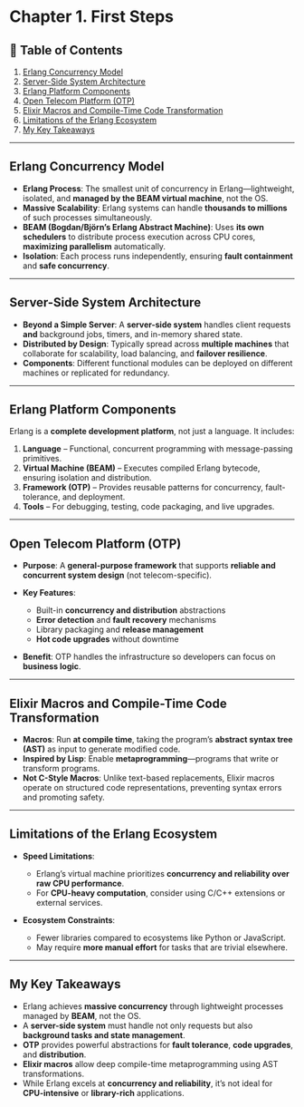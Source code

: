 # Chapter 1. First Steps

## 📑 Table of Contents

1. [Erlang Concurrency Model](#erlang-concurrency-model)
2. [Server-Side System Architecture](#server-side-system-architecture)
3. [Erlang Platform Components](#erlang-platform-components)
4. [Open Telecom Platform (OTP)](#open-telecom-platform-otp)
5. [Elixir Macros and Compile-Time Code Transformation](#elixir-macros-and-compile-time-code-transformation)
6. [Limitations of the Erlang Ecosystem](#limitations-of-the-erlang-ecosystem)
7. [My Key Takeaways](#my-key-takeaways)

---

## Erlang Concurrency Model

* **Erlang Process**:
  The smallest unit of concurrency in Erlang—lightweight, isolated, and **managed by the BEAM virtual machine**, not the OS.
* **Massive Scalability**:
  Erlang systems can handle **thousands to millions** of such processes simultaneously.
* **BEAM (Bogdan/Björn’s Erlang Abstract Machine)**:
  Uses **its own schedulers** to distribute process execution across CPU cores, **maximizing parallelism** automatically.
* **Isolation**:
  Each process runs independently, ensuring **fault containment** and **safe concurrency**.

---

## Server-Side System Architecture

* **Beyond a Simple Server**:
  A **server-side system** handles client requests **and** background jobs, timers, and in-memory shared state.
* **Distributed by Design**:
  Typically spread across **multiple machines** that collaborate for scalability, load balancing, and **failover resilience**.
* **Components**:
  Different functional modules can be deployed on different machines or replicated for redundancy.

---

## Erlang Platform Components

Erlang is a **complete development platform**, not just a language. It includes:

1. **Language** – Functional, concurrent programming with message-passing primitives.
2. **Virtual Machine (BEAM)** – Executes compiled Erlang bytecode, ensuring isolation and distribution.
3. **Framework (OTP)** – Provides reusable patterns for concurrency, fault-tolerance, and deployment.
4. **Tools** – For debugging, testing, code packaging, and live upgrades.

---

## Open Telecom Platform (OTP)

* **Purpose**:
  A **general-purpose framework** that supports **reliable and concurrent system design** (not telecom-specific).
* **Key Features**:

  * Built-in **concurrency and distribution** abstractions
  * **Error detection** and **fault recovery** mechanisms
  * Library packaging and **release management**
  * **Hot code upgrades** without downtime
* **Benefit**:
  OTP handles the infrastructure so developers can focus on **business logic**.

---

## Elixir Macros and Compile-Time Code Transformation

* **Macros**:
  Run **at compile time**, taking the program’s **abstract syntax tree (AST)** as input to generate modified code.
* **Inspired by Lisp**:
  Enable **metaprogramming**—programs that write or transform programs.
* **Not C-Style Macros**:
  Unlike text-based replacements, Elixir macros operate on structured code representations, preventing syntax errors and promoting safety.

---

## Limitations of the Erlang Ecosystem

* **Speed Limitations**:

  * Erlang’s virtual machine prioritizes **concurrency and reliability over raw CPU performance**.
  * For **CPU-heavy computation**, consider using C/C++ extensions or external services.
* **Ecosystem Constraints**:

  * Fewer libraries compared to ecosystems like Python or JavaScript.
  * May require **more manual effort** for tasks that are trivial elsewhere.

---

## My Key Takeaways

* Erlang achieves **massive concurrency** through lightweight processes managed by **BEAM**, not the OS.
* A **server-side system** must handle not only requests but also **background tasks and state management**.
* **OTP** provides powerful abstractions for **fault tolerance**, **code upgrades**, and **distribution**.
* **Elixir macros** allow deep compile-time metaprogramming using AST transformations.
* While Erlang excels at **concurrency and reliability**, it’s not ideal for **CPU-intensive** or **library-rich** applications.
